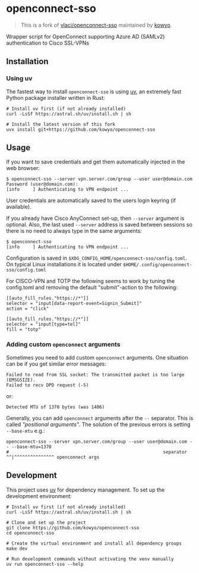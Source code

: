 # openconnect-sso

> This is a fork of [vlaci/openconnect-sso](https://github.com/vlaci/openconnect-sso) maintained by [kowyo](https://github.com/kowyo).

Wrapper script for OpenConnect supporting Azure AD (SAMLv2) authentication
to Cisco SSL-VPNs

## Installation

### Using uv

The fastest way to install `openconnect-sso` is using [uv](https://docs.astral.sh/uv/), an extremely fast Python package installer written in Rust:

```shell
# Install uv first (if not already installed)
curl -LsSf https://astral.sh/uv/install.sh | sh

# Install the latest version of this fork
uvx install git+https://github.com/kowyo/openconnect-sso
```

## Usage

If you want to save credentials and get them automatically
injected in the web browser:

```shell
$ openconnect-sso --server vpn.server.com/group --user user@domain.com
Password (user@domain.com):
[info     ] Authenticating to VPN endpoint ...
```

User credentials are automatically saved to the users login keyring (if
available).

If you already have Cisco AnyConnect set-up, then `--server` argument is
optional. Also, the last used `--server` address is saved between sessions so
there is no need to always type in the same arguments:

```shell
$ openconnect-sso
[info     ] Authenticating to VPN endpoint ...
```

Configuration is saved in `$XDG_CONFIG_HOME/openconnect-sso/config.toml`. On
typical Linux installations it is located under
`$HOME/.config/openconnect-sso/config.toml`

For CISCO-VPN and TOTP the following seems to work by tuning the config.toml
and removing the default "submit"-action to the following:

```
[[auto_fill_rules."https://*"]]
selector = "input[data-report-event=Signin_Submit]"
action = "click"

[[auto_fill_rules."https://*"]]
selector = "input[type=tel]"
fill = "totp"
```

### Adding custom `openconnect` arguments

Sometimes you need to add custom `openconnect` arguments. One situation can be if you get similar error messages:

```shell
Failed to read from SSL socket: The transmitted packet is too large (EMSGSIZE).
Failed to recv DPD request (-5)
```

or:

```shell
Detected MTU of 1370 bytes (was 1406)
```

Generally, you can add `openconnect` arguments after the `--` separator. This is called _"positional arguments"_. The
solution of the previous errors is setting `--base-mtu` e.g.:

```shell
openconnect-sso --server vpn.server.com/group --user user@domain.com -- --base-mtu=1370
#                                                          separator ^^|^^^^^^^^^^^^^^^ openconnect args
```

## Development

This project uses [uv](https://docs.astral.sh/uv/) for dependency management. To set up the development environment:

```shell
# Install uv first (if not already installed)
curl -LsSf https://astral.sh/uv/install.sh | sh

# Clone and set up the project
git clone https://github.com/kowyo/openconnect-sso
cd openconnect-sso

# Create the virtual environment and install all dependency groups
make dev

# Run development commands without activating the venv manually
uv run openconnect-sso --help
```

